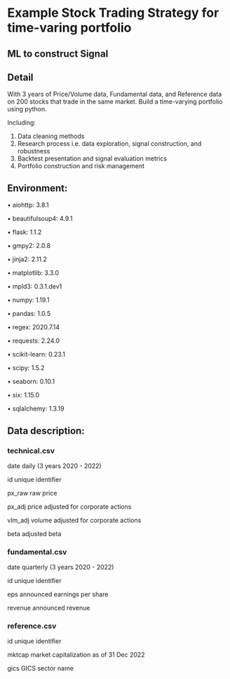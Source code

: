 # Example Stock Trading Strategy for time-varing portfolio

## ML to construct Signal


## Detail

With 3 years of Price/Volume data, Fundamental data, and Reference data on 200 stocks that trade in the same market. Build a time-varying portfolio using python.
 
Including:
1.	Data cleaning methods
2.	Research process i.e. data exploration, signal construction, and robustness
3.	Backtest presentation and signal evaluation metrics
4.	Portfolio construction and risk management


## Environment:

•	aiohttp: 3.8.1

•	beautifulsoup4: 4.9.1

•	flask: 1.1.2

•	gmpy2: 2.0.8

•	jinja2: 2.11.2

•	matplotlib: 3.3.0

•	mpld3: 0.3.1.dev1

•	numpy: 1.19.1

•	pandas: 1.0.5

•	regex: 2020.7.14

•	requests: 2.24.0

•	scikit-learn: 0.23.1

•	scipy: 1.5.2

•	seaborn: 0.10.1

•	six: 1.15.0

•	sqlalchemy: 1.3.19


## Data description:
 
### technical.csv	
date	daily (3 years 2020 - 2022)

id	unique identifier

px_raw	raw price

px_adj	price adjusted for corporate actions

vlm_adj	volume adjusted for corporate actions

beta	adjusted beta
	
### fundamental.csv	
date	quarterly (3 years 2020 - 2022)

id	unique identifier

eps	announced earnings per share

revenue	announced revenue
	
### reference.csv	
id	unique identifier

mktcap	market capitalization as of 31 Dec 2022

gics	GICS sector name

